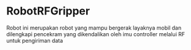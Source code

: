 # RobotRFGripper
Robot ini merupakan robot yang mampu bergerak layaknya mobil dan dilengkapi pencekram yang dikendalikan oleh imu controller melalui RF untuk pengiriman data 
